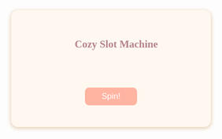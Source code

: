 <!-- Cozy Slot Machine: Copy this into your HTML file -->
<div id="slot-machine" style="background:#fff8f0;padding:2em;border-radius:1em;box-shadow:0 2px 8px #e0c3a0;max-width:350px;margin:2em auto;text-align:center;font-family:'Comic Sans MS',cursive;">
  <h2 style="color:#b5838d;">🎰 Cozy Slot Machine</h2>
  <div id="slots" style="font-size:2.5em;letter-spacing:1em;">🍒 🍋 🍊</div>
  <button id="spin" style="margin-top:1em;padding:0.5em 2em;background:#ffb4a2;color:#fff;border:none;border-radius:0.5em;font-size:1.2em;cursor:pointer;">Spin!</button>
  <div id="result" style="margin-top:1em;font-size:1.1em;color:#6d6875;"></div>
  <audio id="spin-sound" src="https://cdn.pixabay.com/audio/2022/07/26/audio_124bfa4c7b.mp3"></audio>
  <audio id="win-sound" src="https://cdn.pixabay.com/audio/2022/03/15/audio_115b9b7b7b.mp3"></audio>
</div>
<script>
const symbols = ['🍒','🍋','🍊','🍉','🍇','⭐'];
const slots = document.getElementById('slots');
const result = document.getElementById('result');
const spinBtn = document.getElementById('spin');
const spinSound = document.getElementById('spin-sound');
const winSound = document.getElementById('win-sound');

spinBtn.onclick = () => {
  spinSound.currentTime = 0;
  spinSound.play();
  result.textContent = '';
  let slotVals = [];
  for(let i=0;i<3;i++){
    slotVals[i] = symbols[Math.floor(Math.random()*symbols.length)];
  }
  slots.textContent = slotVals.join(' ');
  setTimeout(()=>{
    if(slotVals[0]===slotVals[1]&&slotVals[1]===slotVals[2]){
      winSound.currentTime = 0;
      winSound.play();
      result.textContent = '✨ You win! ✨';
    } else {
      result.textContent = 'Try again!';
    }
  }, 500);
};
</script>
